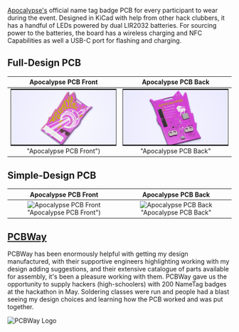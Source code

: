 [Apocalypse's](https://apocalypse.hackclub.com/) official name tag badge PCB for every participant to wear during the event. Designed in KiCad with help from other hack clubbers, it has a handful of LEDs powered by dual LIR2032 batteries. For sourcing power to the batteries, the board has a wireless charging and NFC Capabilities as well a USB-C port for flashing and charging.

## Full-Design PCB

|Apocalypse PCB Front|Apocalypse PCB Back|
|:-:|:-:|
|![Apocalypse PCB Front](./media/Apoc-PCB-Front.png) "Apocalypse PCB Front")| ![Apocalypse PCB Back](./media/Apoc-PCB-Back.png) "Apocalypse PCB Back"

## Simple-Design PCB



|Apocalypse PCB Front|Apocalypse PCB Back|
|:-:|:-:|
|![Apocalypse PCB Front](./media/ApocalypseTag.png) "Apocalypse PCB Front")| ![Apocalypse PCB Back](./media/ApocalypseTagBackLanyard.png) "Apocalypse PCB Back"


## [PCBWay](https://www.pcbway.com/)
PCBWay has been enormously helpful with getting my design manufactured, with their supportive engineers highlighting working with my design adding suggestions, and their extensive catalogue of parts available for assembly, it's been a pleasure working with them. PCBWay gave us the opportunity to supply hackers (high-schoolers) with 200 NameTag badges at the hackathon in May. Soldering classes were run and people had a blast seeing my design choices and learning how the PCB worked and was put together.

![PCBWay Logo](https://pic-microcontroller.com/wp-content/uploads/2020/04/PCBWAY.COM-MANUFACTURER-REVIEW.png) 
